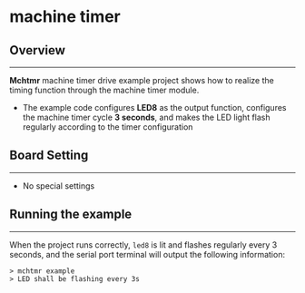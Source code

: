 # machine timer
## Overview
***
**Mchtmr** machine timer drive example project shows how to realize the timing function through the machine timer module.
- The example code configures **LED8** as the output function, configures the machine timer cycle **3 seconds**, and makes the LED light flash regularly according to the timer configuration

## Board Setting
***
- No special settings

## Running the example
***
When the project runs correctly, ``led8`` is lit and flashes regularly every 3 seconds, and the serial port terminal will output the following information:
```
> mchtmr example
> LED shall be flashing every 3s
```


